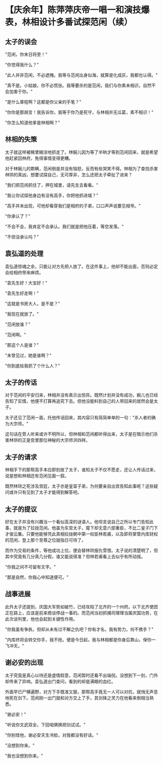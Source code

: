# 【庆余年】陈萍萍庆帝一唱一和演技爆表，林相设计多番试探范闲（续）

## 太子的误会

"范闲，你末日将至！"

"你觉得我什么？"

"此人并非范闲，不必遮掩。我等与范闲出身似海，就算是化成灰，我都也认得。"

"真不是。小姑娘，你不必慌张。我等要杀的是范闲，我们与你素未相识，自然不会加害于你。"

"是什么章程啊？这都是你父亲的手笔？"

"你你是那胡言！我告诉你，我等于你乃是死守，与林相并无瓜葛，素不相识！"

"你怎么知道他爹是林相啊？"

## 林相的失策

太子就这样被稀里糊涂地抓走了。林婉儿因为等了半晌才等到范闲回来，就是希望他赶紧回林府，免得事情变得更糟。

对于林婉儿的欺瞒，范闲倒是并没有恼怒，反而有些哭笑不得。林相为了查找杀害林珙的真凶，想要试探自己，无可厚非，怎么还把太子牵扯了进来？

"我们把范闲抓住了，押在城里，请先生去看看。"

"我让你试探他身边有没有高手，你把他抓进城？"

"高手并未出现，可他却看穿我们是相府的子弟，口口声声说要见相爷。"

"你承认了？"

"不会不会，我肯定不会承认。我们就是把他压着，等您发落。"

"不但没承认吗？"

## 袁弘道的处理

袁弘道惊魂之余，只能让对方先把人放了。在这件事上，他却不能出面，否则必定会给相府带来麻烦。

"袁先生好！大宝好！"

"袁先生好走啊！"

"这就是书房大人，是不是？"

"我现在就放了。"

"范闲放谁？"

"范闲啊。"

"那这个人是谁？"

"未曾见过，她是谁啊？"

"你到底给我抓了个什么人？"

## 太子的传话

对于范闲的平安归来，林相并没有表示出惊异。既然计划并没有成功，婉儿也已经告知了实情，他便不打算再追究下去。但他没能料到自己的人带回来的居然会是太子。

太子还见了范闲一面，托他传话回来，其内容只有简简单单的一句："杀人者的确为大宗师。"

这句话在旁人听来或许不明所以，但林相和范闲都听得出来，太子是在暗示他们杀害林珙的正是宫里那位神秘的大宗师洪四祥。

## 太子的请求

林相手下的那帮高手本应即刻放了太子，谁知太子不仅不愿走，还让人传话过来，说是想和林相还有范闲见面一叙。

既然林珙之死涉及宫廷，太子亦是皇室子弟，为何要亲自出宫告知此事呢？这些疑问或许只有见到了太子才能得到解答吧。

## 太子的提议

好在太子并没有兴趣当一个看似高深的谜语人。他坦言说自己之所以专门告知此事，就是为了拉拢范闲。他虽为东宫太子，麾下却无意六部重臣，不比二皇子门下才俊云集。只要他能够凭此真相拉拢朝中第一权臣林若甫，以及即将掌管内库财权的范闲，登上那个至尊之位就指日可待了。

而作为交易的条件，等他成功上位，便会替林珙报仇雪恨。太子说的清楚明了，但其中究竟有几分真几分假，谁又能说得准？但林若甫看上去似乎有所动摇。

"你我之间不可留有文字。"

"那是自然，你我心中知道便可。"

## 战事进展

此外太子还提到，庆国大军势如破竹，已经攻陷了北齐的一个州府。以下北齐使团正在路上，应该是前来商谈停战一事的。而范闲当初抓捕司理理当属庆国功劳，在此次谈判里，他也会起到关键性作用。

"你我虽有争执，但却从未有过不解之仇吧？你有才名，我有势力，何不携手？"

"内库终将会转交你手，我不抢。便是今日起，我与林相都是你身后靠山，保你一飞冲天。"

## 谢必安的出现

太子究竟是真心以待还是虚情假意，范闲暂时还看不出端倪。没想到下一刻，门外却传来了异响。袁弘道出门查问，看到的却是满眼的血红。

外面早已尸横遍野，对方下手既准又狠，那帮高手竟无一人可以对抗，就悄无声息地死在剑下。范闲刚一出门就和对方交上了手，其剑锋之灵力在他看来倒相当熟悉。

"谢必安！"

"听说你文武双全，下回咱俩换把剑试试。"

"你别怪他，谢必安天生冷脸，对我都没有好话。"

"没想到你来。"

"我也没想到你来。"
